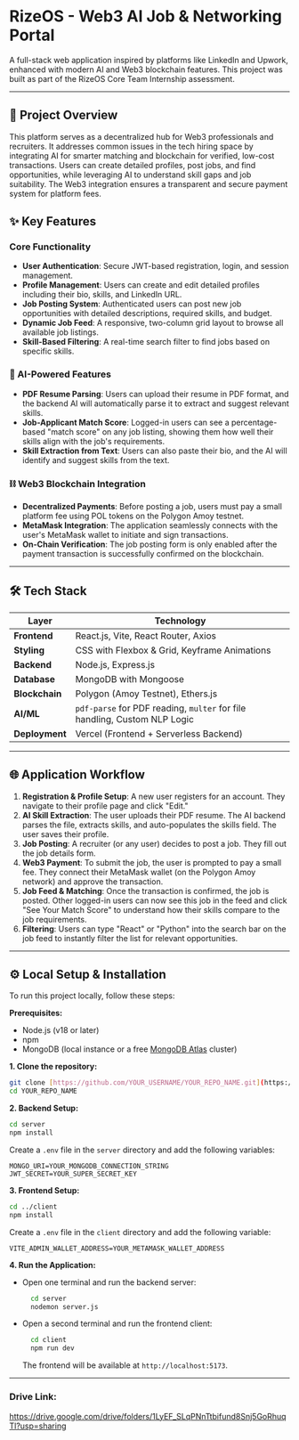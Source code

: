 # RizeOS - Web3 AI Job & Networking Portal

A full-stack web application inspired by platforms like LinkedIn and Upwork, enhanced with modern AI and Web3 blockchain features. This project was built as part of the RizeOS Core Team Internship assessment.

---

## 🚀 Project Overview

This platform serves as a decentralized hub for Web3 professionals and recruiters. It addresses common issues in the tech hiring space by integrating AI for smarter matching and blockchain for verified, low-cost transactions. Users can create detailed profiles, post jobs, and find opportunities, while leveraging AI to understand skill gaps and job suitability. The Web3 integration ensures a transparent and secure payment system for platform fees.

## ✨ Key Features

### Core Functionality

- **User Authentication**: Secure JWT-based registration, login, and session management.
- **Profile Management**: Users can create and edit detailed profiles including their bio, skills, and LinkedIn URL.
- **Job Posting System**: Authenticated users can post new job opportunities with detailed descriptions, required skills, and budget.
- **Dynamic Job Feed**: A responsive, two-column grid layout to browse all available job listings.
- **Skill-Based Filtering**: A real-time search filter to find jobs based on specific skills.

### 🤖 AI-Powered Features

- **PDF Resume Parsing**: Users can upload their resume in PDF format, and the backend AI will automatically parse it to extract and suggest relevant skills.
- **Job-Applicant Match Score**: Logged-in users can see a percentage-based "match score" on any job listing, showing them how well their skills align with the job's requirements.
- **Skill Extraction from Text**: Users can also paste their bio, and the AI will identify and suggest skills from the text.

### ⛓️ Web3 Blockchain Integration

- **Decentralized Payments**: Before posting a job, users must pay a small platform fee using POL tokens on the Polygon Amoy testnet.
- **MetaMask Integration**: The application seamlessly connects with the user's MetaMask wallet to initiate and sign transactions.
- **On-Chain Verification**: The job posting form is only enabled after the payment transaction is successfully confirmed on the blockchain.

---

## 🛠️ Tech Stack

| Layer          | Technology                                                                |
| -------------- | ------------------------------------------------------------------------- |
| **Frontend**   | React.js, Vite, React Router, Axios                                       |
| **Styling**    | CSS with Flexbox & Grid, Keyframe Animations                              |
| **Backend**    | Node.js, Express.js                                                       |
| **Database**   | MongoDB with Mongoose                                                     |
| **Blockchain** | Polygon (Amoy Testnet), Ethers.js                                         |
| **AI/ML**      | `pdf-parse` for PDF reading, `multer` for file handling, Custom NLP Logic |
| **Deployment** | Vercel (Frontend + Serverless Backend)                                    |

---

## 🌐 Application Workflow

1.  **Registration & Profile Setup**: A new user registers for an account. They navigate to their profile page and click "Edit."
2.  **AI Skill Extraction**: The user uploads their PDF resume. The AI backend parses the file, extracts skills, and auto-populates the skills field. The user saves their profile.
3.  **Job Posting**: A recruiter (or any user) decides to post a job. They fill out the job details form.
4.  **Web3 Payment**: To submit the job, the user is prompted to pay a small fee. They connect their MetaMask wallet (on the Polygon Amoy network) and approve the transaction.
5.  **Job Feed & Matching**: Once the transaction is confirmed, the job is posted. Other logged-in users can now see this job in the feed and click "See Your Match Score" to understand how their skills compare to the job requirements.
6.  **Filtering**: Users can type "React" or "Python" into the search bar on the job feed to instantly filter the list for relevant opportunities.

---

## ⚙️ Local Setup & Installation

To run this project locally, follow these steps:

**Prerequisites:**

- Node.js (v18 or later)
- npm
- MongoDB (local instance or a free [MongoDB Atlas](https://www.mongodb.com/cloud/atlas) cluster)

**1. Clone the repository:**

```bash
git clone [https://github.com/YOUR_USERNAME/YOUR_REPO_NAME.git](https://github.com/YOUR_USERNAME/YOUR_REPO_NAME.git)
cd YOUR_REPO_NAME
```

**2. Backend Setup:**

```bash
cd server
npm install
```

Create a `.env` file in the `server` directory and add the following variables:

```
MONGO_URI=YOUR_MONGODB_CONNECTION_STRING
JWT_SECRET=YOUR_SUPER_SECRET_KEY
```

**3. Frontend Setup:**

```bash
cd ../client
npm install
```

Create a `.env` file in the `client` directory and add the following variable:

```
VITE_ADMIN_WALLET_ADDRESS=YOUR_METAMASK_WALLET_ADDRESS
```

**4. Run the Application:**

- Open one terminal and run the backend server:
  ```bash
    cd server
    nodemon server.js
  ```
- Open a second terminal and run the frontend client:
  ```bash
    cd client
    npm run dev
  ```
  The frontend will be available at `http://localhost:5173`.

---

### Drive Link:

https://drive.google.com/drive/folders/1LyEF_SLqPNnTtbifund8Snj5GoRhuqTl?usp=sharing
